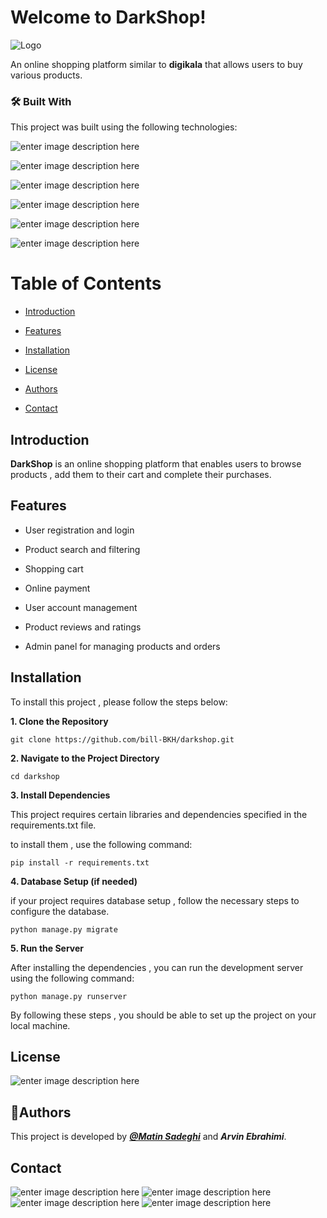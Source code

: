# Welcome to DarkShop!

![Logo](https://images.crunchbase.com/image/upload/c_pad,f_auto,q_auto:eco,dpr_1/c8ruke1q5efsrfyfrarc)

An online shopping platform similar to **digikala** that allows users to buy various products.

### 🛠 Built With ###

This project was built using the following technologies:

![enter image description here](https://img.shields.io/badge/Django-092E20?style=for-the-badge&logo=django&logoColor=green)

![enter image description here](https://img.shields.io/badge/HTML5-E34F26?style=for-the-badge&logo=html5&logoColor=white)

![enter image description here](https://img.shields.io/badge/CSS3-1572B6?style=for-the-badge&logo=css3&logoColor=white)

![enter image description here](https://img.shields.io/badge/JavaScript-323330?style=for-the-badge&logo=javascript&logoColor=F7DF1E)

![enter image description here](https://img.shields.io/badge/Bootstrap-563D7C?style=for-the-badge&logo=bootstrap&logoColor=white)

![enter image description here](https://img.shields.io/badge/Sqlite-003B57?style=for-the-badge&logo=sqlite&logoColor=white)

  
# Table of Contents

- [Introduction](#introduction)

- [Features](#features)

- [Installation](#installation)

- [License](#license)

- [Authors](#🚀authors)

- [Contact](#contact)

  
## Introduction

  
**DarkShop** is an online shopping platform that enables users to browse products , add them to their cart and complete their purchases.

  
## Features

- User registration and login

- Product search and filtering

- Shopping cart

- Online payment

- User account management

- Product reviews and ratings

- Admin panel for managing products and orders

## Installation

To install this project , please follow the steps below:

**1. Clone the Repository**

    git clone https://github.com/bill-BKH/darkshop.git

**2. Navigate to the Project Directory**

    cd darkshop

**3. Install Dependencies**

This project requires certain libraries and dependencies specified in the requirements.txt file.

to install them , use the following command:

    pip install -r requirements.txt

**4. Database Setup (if needed)**

if your project requires database setup , follow the necessary steps to configure the database.

    python manage.py migrate

**5. Run the Server**

After installing the dependencies , you can run the development server using the following command:

    python manage.py runserver

By following these steps , you should be able to set up the project on your local machine.

## License

![enter image description here](https://img.shields.io/badge/Unlicense-green?style=for-the-badge&logo=unlicense&logoColor=white)

## 🚀Authors

This project is developed by ***[@Matin Sadeghi](https://github.com/MatinSadeghii)*** and ***Arvin Ebrahimi***.

## Contact

![enter image description here](https://img.shields.io/badge/Telegram-2CA5E0?style=for-the-badge&logo=telegram&logoColor=white) ![enter image description here](https://img.shields.io/badge/GitHub-100000?style=for-the-badge&logo=github&logoColor=white) ![enter image description here](https://img.shields.io/badge/Gmail-D14836?style=for-the-badge&logo=gmail&logoColor=white) ![enter image description here](https://img.shields.io/badge/X-000000?style=for-the-badge&logo=x&logoColor=white)